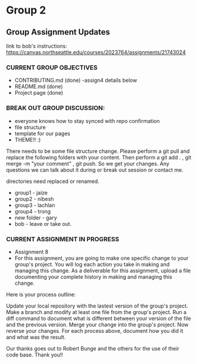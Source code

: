 # Group 2

## Group Assignment Updates

 link to bob's instructions: https://canvas.northseattle.edu/courses/2023764/assignments/21743024

### CURRENT GROUP OBJECTIVES

* CONTRIBUTING.md (done) -assign4 details below
* README.md (done)
* Project page (done)


### BREAK OUT GROUP DISCUSSION:

* everyone knows how to stay synced with repo confirmation
* file structure
* template for our pages
* THEME!! :)

There needs to be some file structure change. Please perform a  git pull and replace the following folders with your content. Then perform a git add . , git merge -m "your comment" , git push. So we get your changes. Any questions we can talk about it during or break out session or contact me.

directories need replaced or renamed.

* group1 - jaize
* group2 - nibesh
* group3 - lachlan
* group4 - trong
* new folder - gary
* bob - leave or take out.

### CURRENT ASSIGNMENT IN PROGRESS
* Assignment 8
* For this assignment, you are going to make one specific change to your group's project. You will log each action you take in making and managing this change. As a deliverable for this assignment, upload a file documenting your complete history in making and managing this change.

Here is your process outline:

Update your local repository with the lastest version of the group's project. 
Make a branch and modify at least one file from the group's project.
Run a diff command to document what is different between your version of the file and the previous version. 
Merge your change into the group's project.
Now reverse your changes. 
For each process above, document how you did it and what was the result. 


Our thanks goes out to Robert Bunge and the others for the use of their code base. Thank you!!
